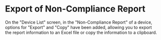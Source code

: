 # Export of Non-Compliance Report

On the "Device List" screen, in the "Non-Compliance Report" of a device, options for "Export" and "Copy" have been added, allowing you to export the report information to an Excel file or copy the information to a clipboard.
